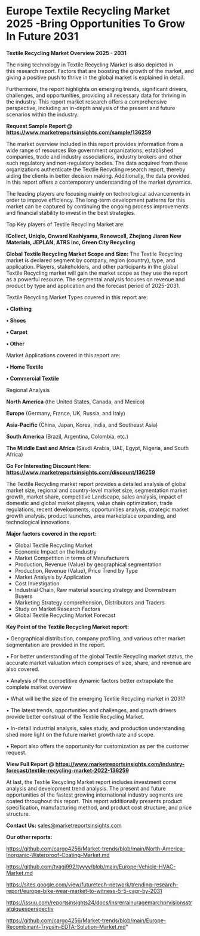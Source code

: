  # Europe Textile Recycling Market 2025 -Bring Opportunities To Grow In Future 2031

<Strong> Textile Recycling Market Overview 2025 - 2031</strong>

The rising technology in Textile Recycling Market is also depicted in this research report. Factors that are boosting the growth of the market, and giving a positive push to thrive in the global market is explained in detail.

Furthermore, the report highlights on emerging trends, significant drivers, challenges, and opportunities, providing all necessary data for thriving in the industry. This report market research offers a comprehensive perspective, including an in-depth analysis of the present and future scenarios within the industry.

<strong>Request Sample Report @ <a href=https://www.marketreportsinsights.com/sample/136259>https://www.marketreportsinsights.com/sample/136259</a></strong>

The market overview included in this report provides information from a wide range of resources like government organizations, established companies, trade and industry associations, industry brokers and other such regulatory and non-regulatory bodies. The data acquired from these organizations authenticate the Textile Recycling research report, thereby aiding the clients in better decision making. Additionally, the data provided in this report offers a contemporary understanding of the market dynamics.

The leading players are focusing mainly on technological advancements in order to improve efficiency. The long-term development patterns for this market can be captured by continuing the ongoing process improvements and financial stability to invest in the best strategies.

Top Key players of Textile Recycling Market are:

<strong>ICollect, Uniqlo, Onward Kashiyama, Renewcell, Zhejiang Jiaren New Materials, JEPLAN, ATRS Inc, Green City Recycling</strong>

<strong><b>Global Textile Recycling Market Scope and Size:</b></strong>
The Textile Recycling market is declared segment by company, region (country), type, and application. Players, stakeholders, and other participants in the global Textile Recycling market will gain the market scope as they use the report as a powerful resource. The segmental analysis focuses on revenue and product by type and application and the forecast period of 2025-2031.

Textile Recycling Market Types covered in this report are:

<strong>• Clothing

• Shoes

• Carpet

• Other</strong>

Market Applications covered in this report are:

<strong>• Home Textile

• Commercial Textile</strong> 

Regional Analysis

<strong>North America</strong> (the United States, Canada, and Mexico)

<strong>Europe</strong> (Germany, France, UK, Russia, and Italy)

<strong>Asia-Pacific</strong> (China, Japan, Korea, India, and Southeast Asia)

<strong>South America</strong> (Brazil, Argentina, Colombia, etc.)

<strong>The Middle East and Africa</strong> (Saudi Arabia, UAE, Egypt, Nigeria, and South Africa)

<strong>Go For Interesting Discount Here: <a href=https://www.marketreportsinsights.com/discount/136259>https://www.marketreportsinsights.com/discount/136259</a></strong>

The Textile Recycling market report provides a detailed analysis of global market size, regional and country-level market size, segmentation market growth, market share, competitive Landscape, sales analysis, impact of domestic and global market players, value chain optimization, trade regulations, recent developments, opportunities analysis, strategic market growth analysis, product launches, area marketplace expanding, and technological innovations.

<strong><b>Major factors covered in the report:</b></strong>
<ul>
  <li>Global Textile Recycling Market </li>
  <li>Economic Impact on the Industry</li>
  <li>Market Competition in terms of Manufacturers</li>
  <li>Production, Revenue (Value) by geographical segmentation</li>
  <li>Production, Revenue (Value), Price Trend by Type</li>
  <li>Market Analysis by Application</li>
  <li>Cost Investigation</li>
  <li>Industrial Chain, Raw material sourcing strategy and Downstream Buyers</li>
  <li>Marketing Strategy comprehension, Distributors and Traders</li>
  <li>Study on Market Research Factors</li>
  <li>Global Textile Recycling Market Forecast</li>
</ul>

<strong><b>Key Point of the Textile Recycling Market report:</b></strong>

• Geographical distribution, company profiling, and various other market segmentation are provided in the report.

• For better understanding of the global Textile Recycling market status, the accurate market valuation which comprises of size, share, and revenue are also covered.

• Analysis of the competitive dynamic factors better extrapolate the complete market overview

• What will be the size of the emerging Textile Recycling market in 2031?

• The latest trends, opportunities and challenges, and growth drivers provide better construal of the Textile Recycling Market.

• In-detail industrial analysis, sales study, and production understanding shed more light on the future market growth rate and scope.

• Report also offers the opportunity for customization as per the customer request.

<strong><b>View Full Report @ <a href=https://www.marketreportsinsights.com/industry-forecast/textile-recycling-market-2022-136259>https://www.marketreportsinsights.com/industry-forecast/textile-recycling-market-2022-136259</a></b></strong>


At last, the Textile Recycling Market report includes investment come analysis and development trend analysis. The present and future opportunities of the fastest growing international industry segments are coated throughout this report. This report additionally presents product specification, manufacturing method, and product cost structure, and price structure.

<strong>Contact Us:</strong>
sales@marketreportsinsights.com

<strong>Our other reports:</strong>

<a href=https://github.com/cargo4256/Market-trends/blob/main/North-America-Inorganic-Waterproof-Coating-Market.md>https://github.com/cargo4256/Market-trends/blob/main/North-America-Inorganic-Waterproof-Coating-Market.md</a>

<a href=https://github.com/tyagi992/tyyyy/blob/main/Europe-Vehicle-HVAC-Market.md>https://github.com/tyagi992/tyyyy/blob/main/Europe-Vehicle-HVAC-Market.md</a>

<a href=https://sites.google.com/view/futuretech-network/trending-research-report/europe-bike-wear-market-to-witness-5-5-cagr-by-2031>https://sites.google.com/view/futuretech-network/trending-research-report/europe-bike-wear-market-to-witness-5-5-cagr-by-2031</a>

<a href=https://issuu.com/reportsinsights24/docs/insrerrainuragemarchprvisionsstratgiquesperspectiv>https://issuu.com/reportsinsights24/docs/insrerrainuragemarchprvisionsstratgiquesperspectiv</a>

<a href=https://github.com/cargo4256/Market-trends/blob/main/Europe-Recombinant-Trypsin-EDTA-Solution-Market.md>https://github.com/cargo4256/Market-trends/blob/main/Europe-Recombinant-Trypsin-EDTA-Solution-Market.md</a>"
